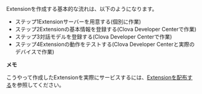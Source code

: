 ﻿Extensionを作成する基本的な流れは、以下のようになります。
* ステップ1Extensionサーバーを用意する(個別に作業)
* ステップ2Extensionの基本情報を登録する(Clova Developer Centerで作業)
* ステップ3対話モデルを登録する(Clova Developer Centerで作業)
* ステップ4Extensionの動作をテストする(Clova Developer Centerと実際のデバイスで作業)

<div class="note">
  <p><strong>メモ</strong></p>
  <p>こうやって作成したExtensionを実際にサービスするには、<a href="/DevConsole/Guides/CEK/Deploy_Extension.md">Extensionを配布する</a>を参照してください。</p>
</div>


